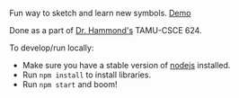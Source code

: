 Fun way to sketch and learn new symbols. [Demo](https://subsid.github.io/sketch-tutor/build)

Done as a part of [Dr. Hammond's](http://faculty.cse.tamu.edu/hammond/) TAMU-CSCE 624.

To develop/run locally:
- Make sure you have a stable version of [nodejs](https://nodejs.org/en/) installed.
- Run `npm install` to install libraries.
- Run `npm start` and boom!
